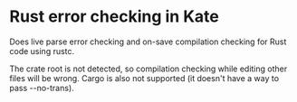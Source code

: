 # Rust error checking in Kate

Does live parse error checking and on-save compilation checking for Rust code using rustc.

The crate root is not detected, so compilation checking while editing other files will be wrong.
Cargo is also not supported (it doesn't have a way to pass --no-trans).

